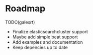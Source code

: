 # Roadmap

TODO(galexrt)

* Finalize elasticsearchcluster support
* Maybe add simple beat support
* Add examples and documentation
* Keep depencies up to date
